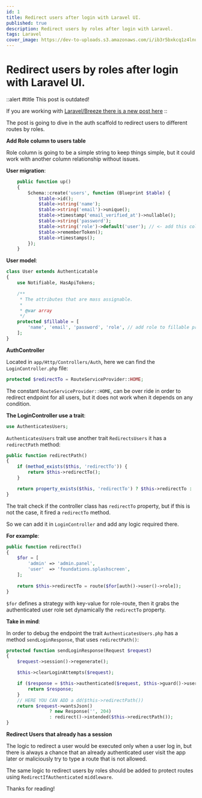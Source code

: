```yaml
---
id: 1
title: Redirect users after login with Laravel UI.
published: true
description: Redirect users by roles after login with Laravel.
tags: Laravel
cover_image: https://dev-to-uploads.s3.amazonaws.com/i/ib3r5bxkcq1z4lnux38s.png
---
```


# Redirect users by roles after login with Laravel UI.


::alert
#title
This post is outdated!

If you are working with <a class="underline" href="/redirect-after-login-with-laravel-breeze">Laravel/Breeze there is a new post here</a>
::

The post is going to dive in the auth scaffold to redirect users to different routes by roles.

**Add Role column to users table**

Role column is going to be a simple string to keep things simple, 
but it could work with another column relationship without issues.

**User migration**:

```php
    public function up()
    {
        Schema::create('users', function (Blueprint $table) {
            $table->id();
            $table->string('name');
            $table->string('email')->unique();
            $table->timestamp('email_verified_at')->nullable();
            $table->string('password');
            $table->string('role')->default('user'); // <- add this column
            $table->rememberToken();
            $table->timestamps();
        });
    }
```

**User model**:

```php
class User extends Authenticatable
{
    use Notifiable, HasApiTokens;

    /**
     * The attributes that are mass assignable.
     *
     * @var array
     */
    protected $fillable = [
        'name', 'email', 'password', 'role', // add role to fillable properties
    ];
}
```

**AuthController**

Located in `app/Http/Controllers/Auth`, here we can find the `LoginController.php` file:

```php
protected $redirectTo = RouteServiceProvider::HOME;
```
 
The constant `RouteServiceProvider::HOME`, can be over ride in order to redirect endpoint for all users, 
but it does not work when it depends on any condition.

**The LoginController use a trait**:

```php
use AuthenticatesUsers;
```

`AuthenticatesUsers` trait use another trait `RedirectsUsers` it has a `redirectPath` method:

```php
public function redirectPath()
{
    if (method_exists($this, 'redirectTo')) {
        return $this->redirectTo();
    }

    return property_exists($this, 'redirectTo') ? $this->redirectTo : '/home';
}
```

The trait check if the controller class has `redirectTo` property, but if this is not the case, it fired a `redirectTo` method.

So we can add it in `LoginController` and add any logic required there.

**For example**:

```php
public function redirectTo()
{
    $for = [
        'admin' => 'admin.panel',
        'user'  => 'foundations.splashscreen',
    ];
    
    return $this->redirectTo = route($for[auth()->user()->role]);
}
```

`$for` defines a strategy with key-value for role-route, then it grabs the authenticated user role set dynamically the `redirectTo` property.

**Take in mind**:

In order to debug the endpoint the trait `AuthenticatesUsers.php` has a method `sendLoginResponse`, that uses `redirectPath()`:

```php
protected function sendLoginResponse(Request $request)
{
    $request->session()->regenerate();

    $this->clearLoginAttempts($request);

    if ($response = $this->authenticated($request, $this->guard()->user())) {
        return $response;
    }
    // HERE YOU CAN ADD a dd($this->redirectPath())
    return $request->wantsJson()
                ? new Response('', 204)
                : redirect()->intended($this->redirectPath());
}
```

**Redirect Users that already has a session**

The logic to redirect a user would be executed only when a user log in, 
but there is always a chance that an already authenticated user visit the app later or 
maliciously try to type a route that is not allowed. 

The same logic to redirect users by roles should be added 
to protect routes using `RedirectIfAuthenticated` `middleware`.

Thanks for reading!